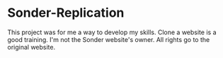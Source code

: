 # Sonder-Replication
This project was for me a way to develop my skills. Clone a website is a good training.
I'm not the Sonder website's owner. All rights go to the original website.
